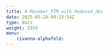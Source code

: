 ```yaml
---
title: # Monomer_PTM with Reduced_dbs
date: 2025-05-20-00:23:54Z
type: docs 
weight: 3350
menu: 
    rivanna-alphafold:
---
```



